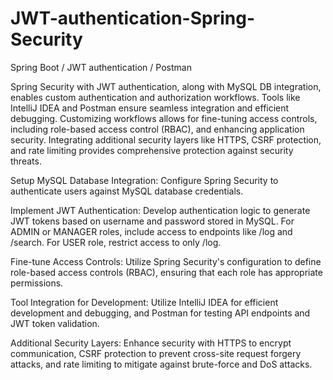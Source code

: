 # JWT-authentication-Spring-Security
Spring Boot / JWT authentication / Postman

Spring Security with JWT authentication, along with MySQL DB integration, enables custom authentication and authorization workflows. Tools like IntelliJ IDEA and Postman ensure seamless integration and efficient debugging. Customizing workflows allows for fine-tuning access controls, including role-based access control (RBAC), and enhancing application security. Integrating additional security layers like HTTPS, CSRF protection, and rate limiting provides comprehensive protection against security threats.

Setup MySQL Database Integration: Configure Spring Security to authenticate users against MySQL database credentials.

Implement JWT Authentication: Develop authentication logic to generate JWT tokens based on username and password stored in MySQL. For ADMIN or MANAGER roles, include access to endpoints like /log and /search. For USER role, restrict access to only /log.

Fine-tune Access Controls: Utilize Spring Security's configuration to define role-based access controls (RBAC), ensuring that each role has appropriate permissions.

Tool Integration for Development: Utilize IntelliJ IDEA for efficient development and debugging, and Postman for testing API endpoints and JWT token validation.

Additional Security Layers: Enhance security with HTTPS to encrypt communication, CSRF protection to prevent cross-site request forgery attacks, and rate limiting to mitigate against brute-force and DoS attacks.
